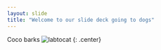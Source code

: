 ```yaml
---
layout: slide
title: "Welcome to our slide deck going to dogs"
---
```


Coco barks
![labtocat](https://octodex.github.com/images/labtocat.png)
{: .center}
